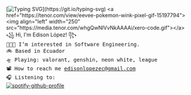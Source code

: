[![Typing SVG](https://readme-typing-svg.herokuapp.com/?color=1c3469&size=30&width=900&lines=%C2%A1Hola!+Mi+nombre+es+Edison.;Estudio+Ingenieria+en+Software+en+la+UTA.;Me+gustan+los+algoritmos.;Me+gustan+los+gatos.)](https://git.io/typing-svg)
<a href="https://tenor.com/view/eevee-pokemon-wink-pixel-gif-15197794"><img align="left" width="250" src="https://media.tenor.com/whgQwNlVvNkAAAAi/xero-code.gif"></a> ꧁ Hi, I'm Edison López! ꧂<br><samp>
  👩🏼‍💻 I’m interested in Software Engineering. <br> 
  🚲 Based in Ecuador <br>
  🛸 Playing: valorant, genshin, neon white, league  <br>
  📽  How to reach me edisonlopezec@gmail.com <br>
  🎧 Listening to: <br></samp>
[![spotify-github-profile](https://spotify-github-profile.vercel.app/api/view?uid=31jypfxmi2diskhvl6uxv4rajota&cover_image=true&theme=novatorem&show_offline=false&background_color=121212&interchange=false&bar_color=53b14f&bar_color_cover=false)](https://github.com/kittinan/spotify-github-profile)
<br><br><br><br><br>



